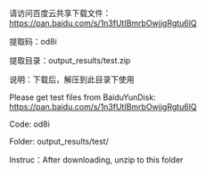请访问百度云共享下载文件：https://pan.baidu.com/s/1n3fUtIBmrbOwjjgRgtu6lQ

提取码：od8i

提取目录：output_results/test.zip

说明：下载后，解压到此目录下使用


Please get test files from BaiduYunDisk: https://pan.baidu.com/s/1n3fUtIBmrbOwjjgRgtu6lQ

Code: od8i

Folder: output_results/test/

Instruc：After downloading, unzip to this folder
